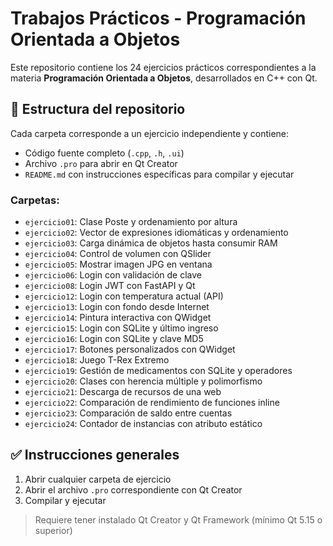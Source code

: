 # Trabajos Prácticos - Programación Orientada a Objetos

Este repositorio contiene los 24 ejercicios prácticos correspondientes a la materia **Programación Orientada a Objetos**, desarrollados en C++ con Qt.

## 📁 Estructura del repositorio

Cada carpeta corresponde a un ejercicio independiente y contiene:

- Código fuente completo (`.cpp`, `.h`, `.ui`)
- Archivo `.pro` para abrir en Qt Creator
- `README.md` con instrucciones específicas para compilar y ejecutar

### Carpetas:
- `ejercicio01`: Clase Poste y ordenamiento por altura
- `ejercicio02`: Vector de expresiones idiomáticas y ordenamiento
- `ejercicio03`: Carga dinámica de objetos hasta consumir RAM
- `ejercicio04`: Control de volumen con QSlider
- `ejercicio05`: Mostrar imagen JPG en ventana
- `ejercicio06`: Login con validación de clave
- `ejercicio08`: Login JWT con FastAPI y Qt
- `ejercicio12`: Login con temperatura actual (API)
- `ejercicio13`: Login con fondo desde Internet
- `ejercicio14`: Pintura interactiva con QWidget
- `ejercicio15`: Login con SQLite y último ingreso
- `ejercicio16`: Login con SQLite y clave MD5
- `ejercicio17`: Botones personalizados con QWidget
- `ejercicio18`: Juego T-Rex Extremo
- `ejercicio19`: Gestión de medicamentos con SQLite y operadores
- `ejercicio20`: Clases con herencia múltiple y polimorfismo
- `ejercicio21`: Descarga de recursos de una web
- `ejercicio22`: Comparación de rendimiento de funciones inline
- `ejercicio23`: Comparación de saldo entre cuentas
- `ejercicio24`: Contador de instancias con atributo estático

## ✅ Instrucciones generales

1. Abrir cualquier carpeta de ejercicio
2. Abrir el archivo `.pro` correspondiente con Qt Creator
3. Compilar y ejecutar

> Requiere tener instalado Qt Creator y Qt Framework (mínimo Qt 5.15 o superior)
